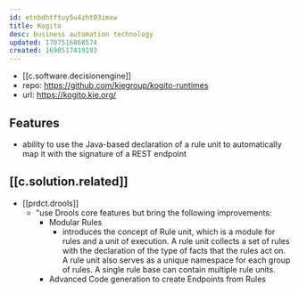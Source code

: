 ```yaml
---
id: etnbdhtftuy5u4zht03imxw
title: Kogito
desc: business automation technology
updated: 1707516868574
created: 1690517419193
---
```


- [[c.software.decisionengine]]
- repo: https://github.com/kiegroup/kogito-runtimes
- url: https://kogito.kie.org/

## Features

- ability to use the Java-based declaration of a rule unit to automatically map it with the signature of a REST endpoint

## [[c.solution.related]]

- [[prdct.drools]]
  - "use Drools core features but bring the following improvements:
    - Modular Rules
      - introduces the concept of Rule unit, which is a module for rules and a unit of execution. A rule unit collects a set of rules with the declaration of the type of facts that the rules act on. A rule unit also serves as a unique namespace for each group of rules. A single rule base can contain multiple rule units.
    - Advanced Code generation to create Endpoints from Rules